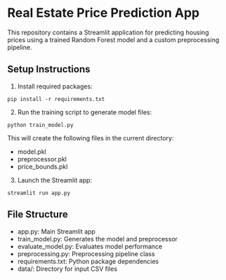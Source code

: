 # Real Estate Price Prediction App

This repository contains a Streamlit application for predicting housing prices using a trained Random Forest model and a custom preprocessing pipeline.

## Setup Instructions

1. Install required packages:

```
pip install -r requirements.txt
```

2. Run the training script to generate model files:

```
python train_model.py
```

This will create the following files in the current directory:
- model.pkl
- preprocessor.pkl
- price_bounds.pkl

3. Launch the Streamlit app:

```
streamlit run app.py
```

## File Structure

- app.py: Main Streamlit app
- train_model.py: Generates the model and preprocessor
- evaluate_model.py: Evaluates model performance
- preprocessing.py: Preprocessing pipeline class
- requirements.txt: Python package dependencies
- data/: Directory for input CSV files
